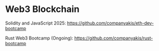 # Web3 Blockchain



Solidity and JavaScript 2025:
https://github.com/companyakis/eth-dev-bootcamp

Rust Web3 Bootcamp (Ongoing):
https://github.com/companyakis/rust-bootcamp






